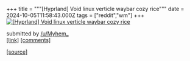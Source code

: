+++
title = """[Hyprland] Void linux verticle waybar cozy rice"""
date = 2024-10-05T11:58:43.000Z
tags = ["reddit","wm"]
+++
[![[Hyprland] Void linux verticle waybar cozy rice](https://external-preview.redd.it/amMzaHNhcWFneHNkMeMTmWHFF482eqMueZxlU174dmd6SsTVPClBwGyp4N21.png?width=640&crop=smart&auto=webp&s=2849225e0fc68d946810c4578f0c481cf285bf5e "[Hyprland] Void linux verticle waybar cozy rice")](https://www.reddit.com/r/unixporn/comments/1fwoql4/hyprland_void_linux_verticle_waybar_cozy_rice/)

submitted by [/u/Myhem\_](https://www.reddit.com/user/Myhem_)  
[\[link\]](https://v.redd.it/qeakweqagxsd1) [\[comments\]](https://www.reddit.com/r/unixporn/comments/1fwoql4/hyprland_void_linux_verticle_waybar_cozy_rice/)

[[source]](https://www.reddit.com/r/unixporn/comments/1fwoql4/hyprland_void_linux_verticle_waybar_cozy_rice/)
